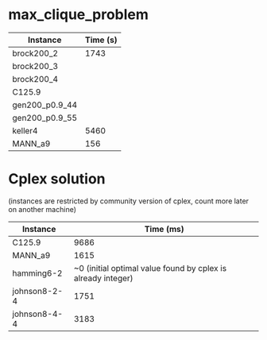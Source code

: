 # max_clique_problem

Instance|Time (s)
---|---|
brock200_2|1743
brock200_3|
brock200_4|
C125.9|
gen200_p0.9_44|
gen200_p0.9_55|
keller4|5460
MANN_a9|156


# Cplex solution
(instances are restricted by community version of cplex, count more later on another machine)

Instance|Time (ms)
---|---|
C125.9| 9686
MANN_a9| 1615
hamming6-2| ~0 (initial optimal value found by cplex is already integer)
johnson8-2-4| 1751
johnson8-4-4| 3183
